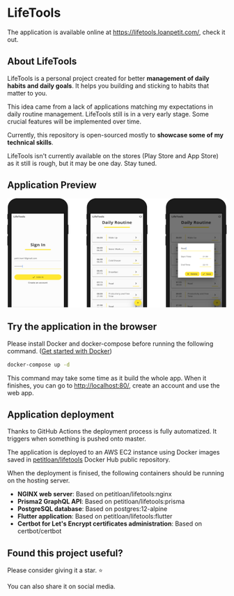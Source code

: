 # LifeTools

The application is available online at <https://lifetools.loanpetit.com/>, check it out.

## About LifeTools

LifeTools is a personal project created for better **management of daily habits
and daily goals**. It helps you building and sticking to habits that matter to you.

This idea came from a lack of applications matching my expectations in daily
routine management. LifeTools still is in a very early stage. Some crucial
features will be implemented over time.

Currently, this repository is open-sourced mostly to **showcase some of my
technical skills**.

LifeTools isn't currently available on the stores (Play Store and App Store) as
it still is rough, but it may be one day. Stay tuned.

## Application Preview

![Preview of LifeTools app](https://github.com/loan-petit/lifetools/blob/media/app_preview.png)

## Try the application in the browser

Please install Docker and docker-compose before running the following command.
([Get started with Docker](https://www.docker.com/get-started/))

```bash
docker-compose up -d
```

This command may take some time as it build the whole app.
When it finishes, you can go to <http://localhost:80/>, create an account and use the web app.

## Application deployment

Thanks to GitHub Actions the deployment process is fully automatized.
It triggers when something is pushed onto master.

The application is deployed to an AWS EC2 instance using Docker images saved in
[petitloan/lifetools](https://hub.docker.com/r/petitloan/lifetools/) Docker Hub public repository.

When the deployment is finised, the following containers should be running on the hosting server.

- **NGINX web server**: Based on petitloan/lifetools:nginx
- **Prisma2 GraphQL API**: Based on petitloan/lifetools:prisma
- **PostgreSQL database**: Based on postgres:12-alpine
- **Flutter application**: Based on petitloan/lifetools:flutter
- **Certbot for Let's Encrypt certificates administration**: Based on certbot/certbot

## Found this project useful?

Please consider giving it a star. :star:

You can also share it on social media.
